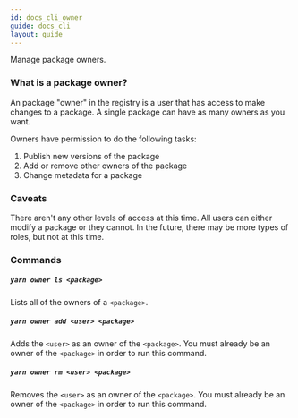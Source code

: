 ```yaml
---
id: docs_cli_owner
guide: docs_cli
layout: guide
---
```


<p class="lead">Manage package owners.</p>

### What is a package owner? <a class="toc" id="toc-what-is-a-package-owner" href="#toc-what-is-a-package-owner"></a>

An package "owner" in the registry is a user that has access to make changes to
a package. A single package can have as many owners as you want.

Owners have permission to do the following tasks:

1. Publish new versions of the package
2. Add or remove other owners of the package
3. Change metadata for a package

### Caveats <a class="toc" id="toc-caveats" href="#toc-caveats"></a>

There aren't any other levels of access at this time. All users can either
modify a package or they cannot. In the future, there may be more types of
roles, but not at this time.

### Commands <a class="toc" id="toc-commands" href="#toc-commands"></a>

##### `yarn owner ls <package>` <a class="toc" id="toc-yarn-owner-ls" href="#toc-yarn-owner-ls"></a>

Lists all of the owners of a `<package>`.

##### `yarn owner add <user> <package>` <a class="toc" id="toc-yarn-owner-add" href="#toc-yarn-owner-add"></a>

Adds the `<user>` as an owner of the `<package>`. You must already be an owner
of the `<package>` in order to run this command.

##### `yarn owner rm <user> <package>` <a class="toc" id="toc-yarn-owner-rm" href="#toc-yarn-owner-rm"></a>

Removes the `<user>` as an owner of the `<package>`. You must already be an
owner of the `<package>` in order to run this command.
